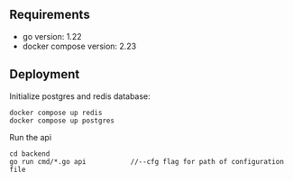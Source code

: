 ## Requirements

- go version: 1.22
- docker compose version: 2.23

## Deployment

Initialize postgres and redis database:

```
docker compose up redis
docker compose up postgres
```

Run the api
```
cd backend
go run cmd/*.go api           //--cfg flag for path of configuration file
```